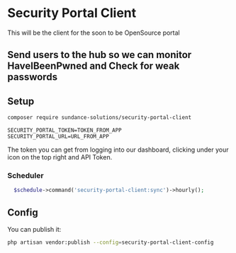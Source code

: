 # Security Portal Client

This will be the client for the soon to be OpenSource portal

## Send users to the hub so we can monitor HaveIBeenPwned and Check for weak passwords

## Setup 

```bash
composer require sundance-solutions/security-portal-client
```

```dotenv
SECURITY_PORTAL_TOKEN=TOKEN_FROM_APP
SECURITY_PORTAL_URL=URL_FROM_APP 
```

The token you can get from logging into our dashboard, clicking under your icon on the top right and API Token.


### Scheduler
```php
  $schedule->command('security-portal-client:sync')->hourly();
```

## Config

You can publish it:

```bash 
php artisan vendor:publish --config=security-portal-client-config
```
